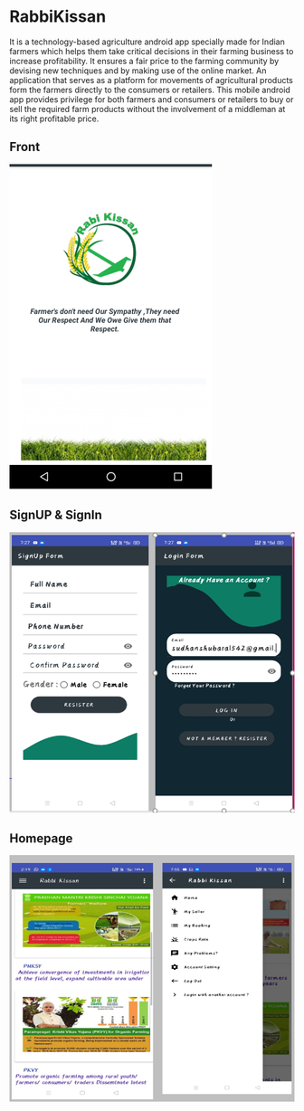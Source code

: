 # RabbiKissan
It is a technology-based agriculture android app specially made for Indian farmers which helps them take critical decisions in their farming business to increase profitability.  It ensures a fair price to the farming community by devising new techniques and by making use of the online market. An application that serves as a platform for movements of agricultural products form the farmers directly to the consumers or retailers. This mobile android app provides privilege for both farmers and consumers or retailers to buy or sell the required farm products without the involvement of a middleman at its right profitable price.

## Front
![Optional Text](RabbiKisaan/front.png)

## SignUP & SignIn
![Optional Text](RabbiKisaan/Sign.png)



## Homepage
![Optional Text](RabbiKisaan/Home.png)


